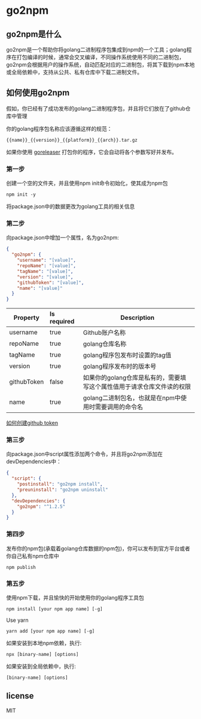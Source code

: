 # go2npm

## go2npm是什么

go2npm是一个帮助你将golang二进制程序包集成到npm的一个工具；golang程序在打包编译的时候，通常会交叉编译，不同操作系统使用不同的二进制包，go2npm会根据用户的操作系统，自动匹配对应的二进制包，将其下载到npm本地或全局依赖中，支持从公共、私有仓库中下载二进制文件。

## 如何使用go2npm

假如，你已经有了成功发布的golang二进制程序包，并且将它们放在了github仓库中管理

你的golang程序包名称应该遵循这样的规范：
```text
{{name}}_{{version}}_{{platform}}_{{arch}}.tar.gz
```

如果你使用 [goreleaser](https://github.com/goreleaser) 打包你的程序，它会自动将各个参数写好并发布。

### 第一步

创建一个空的文件夹，并且使用npm init命令初始化，使其成为npm包

```shell
npm init -y
```
将package.json中的数据更改为golang工具的相关信息

### 第二步

向package.json中增加一个属性，名为go2npm:
```json
{
  "go2npm": {
    "username": "[value]",
    "repoName": "[value]",
    "tagName": "[value]",
    "version": "[value]",
    "githubToken": "[value]",
    "name": "[value]"
  }
}
```

| Property    | Is required | Description                                                  |
| ----------- | :---------- | ------------------------------------------------------------ |
| username    | true        | Github账户名称                                                 |
| repoName    | true        | golang仓库名称                                                 |
| tagName     | true        | golang程序包发布时设置的tag值                                    |
| version     | true        | golang程序发布时的版本号       |
| githubToken | false       | 如果你的golang仓库是私有的，需要填写这个属性值用于请求仓库文件读的权限      |
| name        | true        | golang二进制包名，也就是在npm中使用时需要调用的命令名            |

[如何创建github token](https://docs.github.com/en/authentication/keeping-your-account-and-data-secure/creating-a-personal-access-token)

### 第三步

向package.json中script属性添加两个命令，并且将go2npm添加在devDependencies中：
```json
{
  "script": {
    "postinstall": "go2npm install",
    "preuninstall": "go2npm uninstall"
  },
  "devDependencies": {
    "go2npm": "^1.2.5"
  }
}
```

### 第四步

发布你的npm包(承载着golang仓库数据的npm包)，你可以发布到官方平台或者你自己私有npm仓库中

```shell
npm publish
```

### 第五步

使用npm下载，并且愉快的开始使用你的golang程序工具包

```shell
npm install [your npm app name] [-g]
```

Use yarn

```shell
yarn add [your npm app name] [-g]
```

如果安装到本地npm依赖，执行:
```shell
npx [binary-name] [options]
```

如果安装到全局依赖中，执行:
```shell
[binary-name] [options]
```

## license
MIT